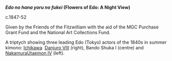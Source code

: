**_Edo no hana yoru no fukei_ (Flowers of Edo: A Night View)**

c.1847-52

Given by the Friends of the Fitzwilliam with the aid of the MGC Purchase Grant Fund and the National Art Collections Fund.

A triptych showing three leading Edo (Tokyo) actors of the 1840s in summer kimono: [Ichikawa](/exhibition/group-12)  [Danjuro VIII](/theme/ichikawa-danjuro-VIII) (right), Bando Shuka I (centre) and [Nakamura](/exhibition/group-20)[Utaemon IV](/theme/nakamura-shikan-II) (left).
